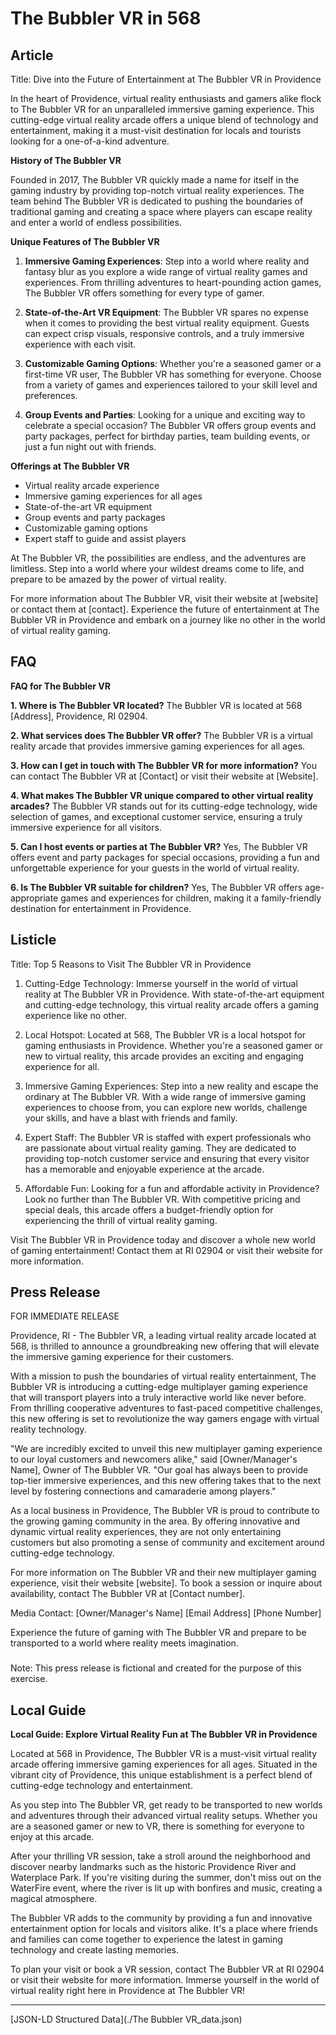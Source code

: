 # The Bubbler VR in 568

## Article
Title: Dive into the Future of Entertainment at The Bubbler VR in Providence

In the heart of Providence, virtual reality enthusiasts and gamers alike flock to The Bubbler VR for an unparalleled immersive gaming experience. This cutting-edge virtual reality arcade offers a unique blend of technology and entertainment, making it a must-visit destination for locals and tourists looking for a one-of-a-kind adventure.

**History of The Bubbler VR**

Founded in 2017, The Bubbler VR quickly made a name for itself in the gaming industry by providing top-notch virtual reality experiences. The team behind The Bubbler VR is dedicated to pushing the boundaries of traditional gaming and creating a space where players can escape reality and enter a world of endless possibilities.

**Unique Features of The Bubbler VR**

1. **Immersive Gaming Experiences**: Step into a world where reality and fantasy blur as you explore a wide range of virtual reality games and experiences. From thrilling adventures to heart-pounding action games, The Bubbler VR offers something for every type of gamer.

2. **State-of-the-Art VR Equipment**: The Bubbler VR spares no expense when it comes to providing the best virtual reality equipment. Guests can expect crisp visuals, responsive controls, and a truly immersive experience with each visit.

3. **Customizable Gaming Options**: Whether you're a seasoned gamer or a first-time VR user, The Bubbler VR has something for everyone. Choose from a variety of games and experiences tailored to your skill level and preferences.

4. **Group Events and Parties**: Looking for a unique and exciting way to celebrate a special occasion? The Bubbler VR offers group events and party packages, perfect for birthday parties, team building events, or just a fun night out with friends.

**Offerings at The Bubbler VR**

- Virtual reality arcade experience
- Immersive gaming experiences for all ages
- State-of-the-art VR equipment
- Group events and party packages
- Customizable gaming options
- Expert staff to guide and assist players

At The Bubbler VR, the possibilities are endless, and the adventures are limitless. Step into a world where your wildest dreams come to life, and prepare to be amazed by the power of virtual reality.

For more information about The Bubbler VR, visit their website at [website] or contact them at [contact]. Experience the future of entertainment at The Bubbler VR in Providence and embark on a journey like no other in the world of virtual reality gaming.

## FAQ
**FAQ for The Bubbler VR**

**1. Where is The Bubbler VR located?**
The Bubbler VR is located at 568 [Address], Providence, RI 02904.

**2. What services does The Bubbler VR offer?**
The Bubbler VR is a virtual reality arcade that provides immersive gaming experiences for all ages.

**3. How can I get in touch with The Bubbler VR for more information?**
You can contact The Bubbler VR at [Contact] or visit their website at [Website].

**4. What makes The Bubbler VR unique compared to other virtual reality arcades?**
The Bubbler VR stands out for its cutting-edge technology, wide selection of games, and exceptional customer service, ensuring a truly immersive experience for all visitors.

**5. Can I host events or parties at The Bubbler VR?**
Yes, The Bubbler VR offers event and party packages for special occasions, providing a fun and unforgettable experience for your guests in the world of virtual reality.

**6. Is The Bubbler VR suitable for children?**
Yes, The Bubbler VR offers age-appropriate games and experiences for children, making it a family-friendly destination for entertainment in Providence.

## Listicle
Title: Top 5 Reasons to Visit The Bubbler VR in Providence

1. Cutting-Edge Technology: Immerse yourself in the world of virtual reality at The Bubbler VR in Providence. With state-of-the-art equipment and cutting-edge technology, this virtual reality arcade offers a gaming experience like no other.

2. Local Hotspot: Located at 568, The Bubbler VR is a local hotspot for gaming enthusiasts in Providence. Whether you're a seasoned gamer or new to virtual reality, this arcade provides an exciting and engaging experience for all.

3. Immersive Gaming Experiences: Step into a new reality and escape the ordinary at The Bubbler VR. With a wide range of immersive gaming experiences to choose from, you can explore new worlds, challenge your skills, and have a blast with friends and family.

4. Expert Staff: The Bubbler VR is staffed with expert professionals who are passionate about virtual reality gaming. They are dedicated to providing top-notch customer service and ensuring that every visitor has a memorable and enjoyable experience at the arcade.

5. Affordable Fun: Looking for a fun and affordable activity in Providence? Look no further than The Bubbler VR. With competitive pricing and special deals, this arcade offers a budget-friendly option for experiencing the thrill of virtual reality gaming.

Visit The Bubbler VR in Providence today and discover a whole new world of gaming entertainment! Contact them at RI 02904 or visit their website for more information.

## Press Release
FOR IMMEDIATE RELEASE

Providence, RI - The Bubbler VR, a leading virtual reality arcade located at 568, is thrilled to announce a groundbreaking new offering that will elevate the immersive gaming experience for their customers.

With a mission to push the boundaries of virtual reality entertainment, The Bubbler VR is introducing a cutting-edge multiplayer gaming experience that will transport players into a truly interactive world like never before. From thrilling cooperative adventures to fast-paced competitive challenges, this new offering is set to revolutionize the way gamers engage with virtual reality technology.

"We are incredibly excited to unveil this new multiplayer gaming experience to our loyal customers and newcomers alike," said [Owner/Manager's Name], Owner of The Bubbler VR. "Our goal has always been to provide top-tier immersive experiences, and this new offering takes that to the next level by fostering connections and camaraderie among players."

As a local business in Providence, The Bubbler VR is proud to contribute to the growing gaming community in the area. By offering innovative and dynamic virtual reality experiences, they are not only entertaining customers but also promoting a sense of community and excitement around cutting-edge technology.

For more information on The Bubbler VR and their new multiplayer gaming experience, visit their website [website]. To book a session or inquire about availability, contact The Bubbler VR at [Contact number].

Media Contact:
[Owner/Manager's Name]
[Email Address]
[Phone Number]

Experience the future of gaming with The Bubbler VR and prepare to be transported to a world where reality meets imagination.

###

Note: This press release is fictional and created for the purpose of this exercise.

## Local Guide
**Local Guide: Explore Virtual Reality Fun at The Bubbler VR in Providence**

Located at 568 in Providence, The Bubbler VR is a must-visit virtual reality arcade offering immersive gaming experiences for all ages. Situated in the vibrant city of Providence, this unique establishment is a perfect blend of cutting-edge technology and entertainment.

As you step into The Bubbler VR, get ready to be transported to new worlds and adventures through their advanced virtual reality setups. Whether you are a seasoned gamer or new to VR, there is something for everyone to enjoy at this arcade.

After your thrilling VR session, take a stroll around the neighborhood and discover nearby landmarks such as the historic Providence River and Waterplace Park. If you're visiting during the summer, don't miss out on the WaterFire event, where the river is lit up with bonfires and music, creating a magical atmosphere.

The Bubbler VR adds to the community by providing a fun and innovative entertainment option for locals and visitors alike. It's a place where friends and families can come together to experience the latest in gaming technology and create lasting memories.

To plan your visit or book a VR session, contact The Bubbler VR at RI 02904 or visit their website for more information. Immerse yourself in the world of virtual reality right here in Providence at The Bubbler VR!


---

[JSON-LD Structured Data](./The Bubbler VR_data.json)

